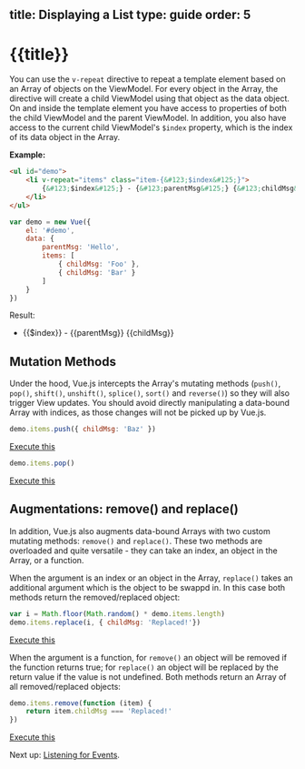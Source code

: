 title: Displaying a List
type: guide
order: 5
---

# {{title}}

You can use the `v-repeat` directive to repeat a template element based on an Array of objects on the ViewModel. For every object in the Array, the directive will create a child ViewModel using that object as the data object. On and inside the template element you have access to properties of both the child ViewModel and the parent ViewModel. In addition, you also have access to the current child ViewModel's `$index` property, which is the index of its data object in the Array.

**Example:**

``` html
<ul id="demo">
    <li v-repeat="items" class="item-{&#123;$index&#125;}">
        {&#123;$index&#125;} - {&#123;parentMsg&#125;} {&#123;childMsg&#125;}
    </li>
</ul>
```

``` js
var demo = new Vue({
    el: '#demo',
    data: {
        parentMsg: 'Hello',
        items: [
            { childMsg: 'Foo' },
            { childMsg: 'Bar' }
        ]
    }
})
```

Result:

<ul id="demo"><li v-repeat="items" class="item-{&#123;$index&#125;}">{&#123;$index&#125;} - {&#123;parentMsg&#125;} {&#123;childMsg&#125;}</li></ul>
<script src="/js/vue.min.js"></script>
<script>
var demo = new Vue({
    el: '#demo',
    data: {
        parentMsg: 'Hello',
        items: [
            { childMsg: 'Foo' },
            { childMsg: 'Bar' }
        ]
    }
})
</script>

## Mutation Methods

Under the hood, Vue.js intercepts the Array's mutating methods (`push()`, `pop()`, `shift()`, `unshift()`, `splice()`, `sort()` and `reverse()`) so they will also trigger View updates. You should avoid directly manipulating a data-bound Array with indices, as those changes will not be picked up by Vue.js.

``` js
demo.items.push({ childMsg: 'Baz' })
```
<p><a href="#demo" onclick="demoPush()">Execute this</a></p>

``` js
demo.items.pop()
```
<p><a href="#demo" onclick="demo.items.pop()">Execute this</a></p>

## Augmentations: remove() and replace()

In addition, Vue.js also augments data-bound Arrays with two custom mutating methods: `remove()` and `replace()`. These two methods are overloaded and quite versatile - they can take an index, an object in the Array, or a function.

When the argument is an index or an object in the Array, `replace()` takes an additional argument which is the object to be swappd in. In this case both methods return the removed/replaced object:

``` js
var i = Math.floor(Math.random() * demo.items.length)
demo.items.replace(i, { childMsg: 'Replaced!'})
```
<p><a href="#demo" onclick="demoReplace()">Execute this</a></p>

When the argument is a function, for `remove()` an object will be removed if the function returns true; for `replace()` an object will be replaced by the return value if the value is not undefined. Both methods return an Array of all removed/replaced objects:

``` js
demo.items.remove(function (item) {
    return item.childMsg === 'Replaced!'
})
```
<p><a href="#demo" onclick="demoRemove()">Execute this</a></p>

Next up: [Listening for Events](/guide/events.html).

<script>
function demoPush () {
    demo.items.push({ childMsg: 'Baz' })
}

function demoRemove () {
    demo.items.remove(function (item) {
        return item.childMsg === 'Replaced!'
    })
}

function demoReplace () {
    var i = Math.floor(Math.random() * demo.items.length)
    demo.items.replace(i, { childMsg: 'Replaced!'})
}
</script>